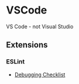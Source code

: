 # VSCode

VS Code - not Visual Studio

## Extensions

### ESLint

- [Debugging Checklist](https://dev.to/tillsanders/eslint-not-working-in-vscode-help-build-a-troubleshooting-checklist-fdc)
